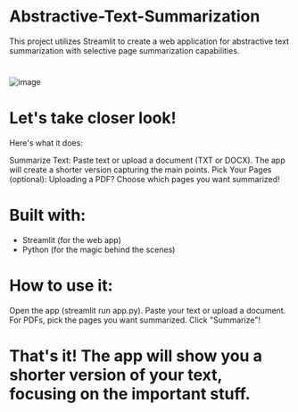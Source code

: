 # Abstractive-Text-Summarization
This project utilizes Streamlit to create a web application for abstractive text summarization with selective page summarization capabilities. 

# 




![image](https://github.com/Shivaniputtaraju/Abstractive-Text-Summarization/assets/97019847/d6d1781c-bef3-4a21-9f9a-446bf35f1ede)

# Let's take closer look!

Here's what it does:

Summarize Text: Paste text or upload a document (TXT or DOCX). The app will create a shorter version capturing the main points.
Pick Your Pages (optional): Uploading a PDF? Choose which pages you want summarized!

# Built with:

* Streamlit (for the web app)
* Python (for the magic behind the scenes)

# How to use it:

Open the app (streamlit run app.py).
Paste your text or upload a document.
For PDFs, pick the pages you want summarized.
Click "Summarize"!
# That's it! The app will show you a shorter version of your text, focusing on the important stuff.
